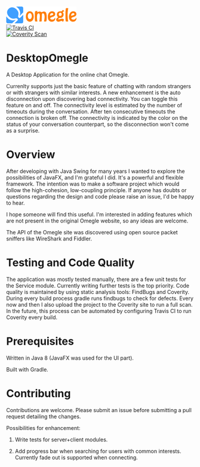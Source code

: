![Alt text](src/main/resources/images/omegle.png)<br/>
[![Travis CI](https://travis-ci.org/maxamel/DesktopOmegle.svg)](https://travis-ci.org/maxamel/DesktopOmegle)<br/>
[![Coverity Scan](https://scan.coverity.com/projects/5872/badge.svg?flat=1)](https://scan.coverity.com/projects/5872?tab=overview)<br/>
# DesktopOmegle

A Desktop Application for the online chat Omegle. 

Currenlty supports just the basic feature of chatting with random strangers or with strangers with similar interests.
A new enhancement is the auto disconnection upon discovering bad connectivity. You can toggle this feature on and off. The connectivity level is estimated by the number of timeouts during the conversation. After ten consecutive timeouts the connection is broken off. The connectivity is indicated by the color on the status of your conversation counterpart, so the disconnection won't come as a surprise.  


# Overview

After developing with Java Swing for many years I wanted to explore the possibilities of JavaFX, and I'm grateful I did. It's a powerful and flexible framework.
The intention was to make a software project which would follow the high-cohesion, low-coupling principle. If anyone has doubts or questions regarding the design and code please raise an issue, I'd be happy to hear.

I hope someone will find this useful. I'm interested in adding features which are not present in the original Omegle website, so any ideas are welcome.

The API of the Omegle site was discovered using open source packet sniffers like WireShark and Fiddler. 

# Testing and Code Quality

The application was mostly tested manually, there are a few unit tests for the Service module. 
Currently writing further tests is the top priority. 
Code quality is maintained by using static analysis tools: FindBugs and Coverity.
During every build process gradle runs findbugs to check for defects. Every now and then I also upload the project to the Coverity site to run a full scan. In the future, this process can be automated by configuring Travis CI to run Coverity every build.

# Prerequisites

Written in Java 8 (JavaFX was used for the UI part). 

Built with Gradle.

# Contributing

Contributions are welcome. Please submit an issue before submitting a pull request detailing the changes. 

Possibilities for enhancement:

1) Write tests for server+client modules.

2) Add progress bar when searching for users with common interests. Currently fade out is supported when connecting.


